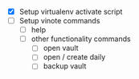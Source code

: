 - [x] Setup virtualenv activate script
- [ ] Setup vinote commands 
  - [ ] help
  - [ ] other functionality commands 
    - [ ] open vault 
    - [ ] open / create daily 
    - [ ] backup vault 
